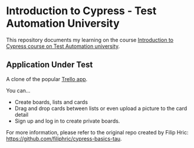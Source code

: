 # Introduction to Cypress - Test Automation University

This repository documents my learning on the course [Introduction to Cypress course on Test Automation university](https://testautomationu.applitools.com/cypress-getting-started/).

## Application Under Test

A clone of the popular [Trello app](https://trello.com).

You can...

- Create boards, lists and cards
- Drag and drop cards between lists or even upload a picture to the card detail
- Sign up and log in to create private boards.

For more information, please refer to the original repo created by Filip Hric: https://github.com/filiphric/cypress-basics-tau.
